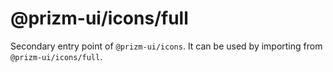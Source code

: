 # @prizm-ui/icons/full

Secondary entry point of `@prizm-ui/icons`. It can be used by importing from `@prizm-ui/icons/full`.
